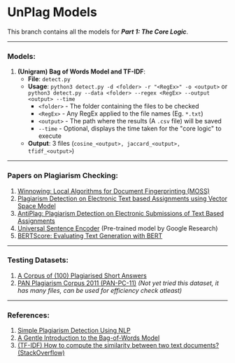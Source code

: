 # UnPlag Models

This branch contains all the models for ***Part 1: The Core Logic***.  
     
 ---  
   
 ### Models:
1. **(Unigram) Bag of Words Model and TF-IDF**:
   - **File**: `detect.py`
   - **Usage**: `python3 detect.py -d <folder> -r "<RegEx>" -o <output>` or `python3 detect.py --data <folder> --regex <RegEx> --output <output> --time`
      - `<folder>` - The folder containing the files to be checked
      - `<RegEx>` - Any RegEx applied to the file names (Eg. `*.txt`)
      - `<output>` - The path where the results (A `.csv` file) will be saved
      - `--time` - Optional, displays the time taken for the "core logic" to execute 
   - **Output**: 3 files (`cosine_<output>, jaccard_<output>, tfidf_<output>`)  

---
   
<!-- 
### Bonus:  
1. Language specific checking: Countering false positives by taking care of language specific features, syntax and stub code (alt method: Select some statistic of the data as the threshold instead?)  
-->
    
### Papers on Plagiarism Checking:  
1. [Winnowing: Local Algorithms for Document Fingerprinting
 (MOSS)](http://theory.stanford.edu/~aiken/publications/papers/sigmod03.pdf)
2. [Plagiarism Detection on Electronic Text based
Assignments using Vector Space Model](https://arxiv.org/ftp/arxiv/papers/1412/1412.7782.pdf)
3. [AntiPlag: Plagiarism Detection on Electronic
Submissions of Text Based Assignments](https://arxiv.org/ftp/arxiv/papers/1403/1403.1310.pdf)
4. [Universal Sentence Encoder](https://arxiv.org/abs/1803.11175) (Pre-trained model by Google Research)
5. [BERTScore: Evaluating Text Generation with BERT](https://arxiv.org/abs/1904.09675)
     
---
     
### Testing Datasets:  
1. [A Corpus of (100) Plagiarised Short Answers](https://ir.shef.ac.uk/cloughie/resources/plagiarism_corpus.html)
2. [PAN Plagiarism Corpus 2011 (PAN-PC-11)](https://zenodo.org/record/3250095#.X5b8EIgzZPY) *(Not yet tried this dataset, it has many files, can be used for efficiency check atleast)*
   
---
   
### References:  
1. [Simple Plagiarism Detection Using NLP](https://medium.com/@heerambavi/simple-plagiarism-detection-using-nlp-1ee60c4f1d48)
2. [A Gentle Introduction to the Bag-of-Words Model](https://machinelearningmastery.com/gentle-introduction-bag-words-model/)
3. [(TF-IDF) How to compute the similarity between two text documents?
 (StackOverflow)](https://stackoverflow.com/questions/8897593/how-to-compute-the-similarity-between-two-text-documents)

